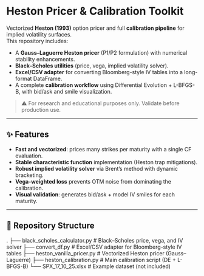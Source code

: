 # Heston Pricer & Calibration Toolkit

Vectorized **Heston (1993)** option pricer and full **calibration pipeline** for implied volatility surfaces.  
This repository includes:

- A **Gauss–Laguerre Heston pricer** (P1/P2 formulation) with numerical stability enhancements.  
- **Black–Scholes utilities** (price, vega, implied volatility solver).  
- **Excel/CSV adapter** for converting Bloomberg-style IV tables into a long-format DataFrame.  
- A complete **calibration workflow** using Differential Evolution + L-BFGS-B, with bid/ask and smile visualization.

> ⚠️ For research and educational purposes only. Validate before production use.

---

## ✨ Features

- **Fast and vectorized**: prices many strikes per maturity with a single CF evaluation.  
- **Stable characteristic function** implementation (Heston trap mitigations).  
- **Robust implied volatility solver** via Brent’s method with dynamic bracketing.  
- **Vega-weighted loss** prevents OTM noise from dominating the calibration.  
- **Visual validation**: generates bid/ask + model IV smiles for each maturity.  

---

## 📁 Repository Structure
.
├── black_scholes_calculator.py   # Black–Scholes price, vega, and IV solver
├── convert_df.py                 # Excel/CSV adapter for Bloomberg-style IV tables
├── heston_vanilla_pricer.py      # Vectorized Heston pricer (Gauss–Laguerre)
├── heston_calibration.py         # Main calibration script (DE + L-BFGS-B)
└── SPX_17_10_25.xlsx             # Example dataset (not included)
